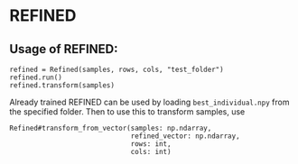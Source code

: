 # REFINED

## Usage of REFINED:
```(python)
refined = Refined(samples, rows, cols, "test_folder")
refined.run()
refined.transform(samples)
```

Already trained REFINED can be used by loading `best_individual.npy`
from the specified folder. Then to use this to transform samples, use
```(python)
Refined#transform_from_vector(samples: np.ndarray,
                              refined_vector: np.ndarray,
                              rows: int,
                              cols: int)
```